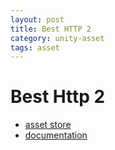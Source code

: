 ```yaml
---
layout: post
title: Best HTTP 2
category: unity-asset
tags: asset
---
```


# Best Http 2
* [asset store](https://assetstore.unity.com/packages/tools/network/best-http-2-155981)
* [documentation](https://benedicht.github.io/BestHTTP-Documentation/pages/best_http2/introduction.html)